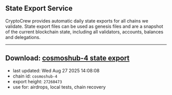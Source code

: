 ## State Export Service
CryptoCrew provides automatic daily state exports for all chains we validate. State export files can be used as genesis files and are a snapshot of the current blockchain state, including all validators, accounts, balances and delegations.

---
**Download: [cosmoshub-4 state export](https://dl-eu2.ccvalidators.com/SERVICE/cosmoshub/cosmoshub-4_export_27260473.json)**
---

- last updated: Wed Aug 27 2025 14:08:08
- chain id: `cosmoshub-4`
- export height: `27260473`
- use for: airdrops, local tests, chain recovery
